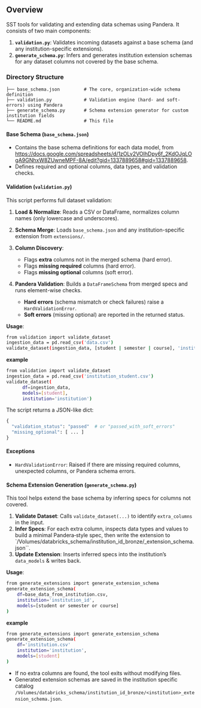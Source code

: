 ## Overview

SST tools for validating and extending data schemas using Pandera. It consists of two main components:

1. **`validation.py`**: Validates incoming datasets against a base schema (and any institution-specific extensions).
2. **`generate_schema.py`**: Infers and generates institution extension schemas for any dataset columns not covered by the base schema.

### Directory Structure

```
├── base_schema.json         # The core, organization-wide schema definition
├── validation.py            # Validation engine (hard- and soft-errors) using Pandera
├── generate_schema.py       # Schema extension generator for custom institution fields
└── README.md                # This file
```

#### Base Schema (`base_schema.json`)

* Contains the base schema definitions for each data model, from https://docs.google.com/spreadsheets/d/1zOLv2VOIhDpy6f_2KdOJqLOgA9GNhxW8ZUwneMPF-8A/edit?gid=1337889658#gid=1337889658.
* Defines required and optional columns, data types, and validation checks.

#### Validation (`validation.py`)

This script performs full dataset validation:

1. **Load & Normalize**: Reads a CSV or DataFrame, normalizes column names (only lowercase and underscores).
2. **Schema Merge**: Loads `base_schema.json` and any institution-specific extension from `extensions/`.
3. **Column Discovery**:

   * Flags **extra** columns not in the merged schema (hard error).
   * Flags **missing required** columns (hard error).
   * Flags **missing optional** columns (soft error).
4. **Pandera Validation**: Builds a `DataFrameSchema` from merged specs and runs element-wise checks.

   * **Hard errors** (schema mismatch or check failures) raise a `HardValidationError`.
   * **Soft errors** (missing optional) are reported in the returned status.

**Usage**:

```bash
from validation import validate_dataset
ingestion_data = pd.read_csv('data.csv')
validate_dataset(ingestion_data, [student | semester | course], 'institution_id')
```

**example**

```bash
from validation import validate_dataset
ingestion_data = pd.read_csv('institution_student.csv')
validate_dataset(
      df=ingestion_data, 
      models=[student], 
      institution='institution')
```

The script returns a JSON-like dict:

```python
{
  "validation_status": "passed"  # or "passed_with_soft_errors"
  "missing_optional": [ ... ]
}
```

#### Exceptions

* `HardValidationError`: Raised if there are missing required columns, unexpected columns, or Pandera schema errors.

#### Schema Extension Generation (`generate_schema.py`)

This tool helps extend the base schema by inferring specs for columns not covered.

1. **Validate Dataset**: Calls `validate_dataset(...)` to identify `extra_columns` in the input.
2. **Infer Specs**: For each extra column, inspects data types and values to build a minimal Pandera‐style spec, then write the extension to `/Volumes/databricks_schema/institution_id_bronze/<institution>_extension_schema.json``.
4. **Update Extension**: Inserts inferred specs into the institution’s `data_models` & writes back.

**Usage**:
```bash
from generate_extensions import generate_extension_schema
generate_extension_schema(
    df=base_data_from_institution.csv,
    institution='institution_id',
    models=[student or semester or course]
)
```

**example**
```bash
from generate_extensions import generate_extension_schema
generate_extension_schema(
    df='institution.csv'
    institution='institution',
    models=[student]
)
```

* If no extra columns are found, the tool exits without modifying files.
* Generated extension schemas are saved in the institution specific catalog `/Volumes/databricks_schema/institution_id_bronze/<institution>_extension_schema.json`.

